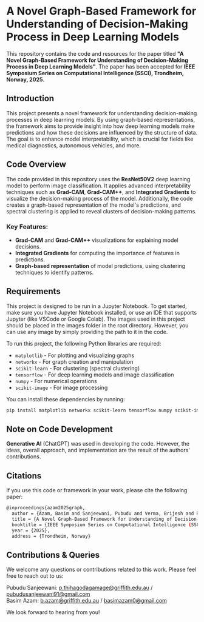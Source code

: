 # A Novel Graph-Based Framework for Understanding of Decision-Making Process in Deep Learning Models

This repository contains the code and resources for the paper titled **"A Novel Graph-Based Framework for Understanding of Decision-Making Process in Deep Learning Models"**. The paper has been accepted for **IEEE Symposium Series on Computational Intelligence (SSCI), Trondheim, Norway, 2025**.

## Introduction

This project presents a novel framework for understanding decision-making processes in deep learning models. By using graph-based representations, the framework aims to provide insight into how deep learning models make predictions and how these decisions are influenced by the structure of data. The goal is to enhance model interpretability, which is crucial for fields like medical diagnostics, autonomous vehicles, and more.

## Code Overview

The code provided in this repository uses the **ResNet50V2** deep learning model to perform image classification. It applies advanced interpretability techniques such as **Grad-CAM**, **Grad-CAM++**, and **Integrated Gradients** to visualize the decision-making process of the model. Additionally, the code creates a graph-based representation of the model's predictions, and spectral clustering is applied to reveal clusters of decision-making patterns.

### Key Features:
- **Grad-CAM** and **Grad-CAM++** visualizations for explaining model decisions.
- **Integrated Gradients** for computing the importance of features in predictions.
- **Graph-based representation** of model predictions, using clustering techniques to identify patterns.

## Requirements

This project is designed to be run in a Jupyter Notebook. To get started, make sure you have Jupyter Notebook installed, or use an IDE that supports Jupyter (like VSCode or Google Colab). The images used in this project should be placed in the images folder in the root directory. However, you can use any image by simply providing the path to it in the code. 

To run this project, the following Python libraries are required:

- `matplotlib` - For plotting and visualizing graphs
- `networkx` - For graph creation and manipulation
- `scikit-learn` - For clustering (spectral clustering)
- `tensorflow` - For deep learning models and image classification
- `numpy` - For numerical operations
- `scikit-image` - For image processing

You can install these dependencies by running:

```bash
pip install matplotlib networkx scikit-learn tensorflow numpy scikit-image
```

## Note on Code Development

**Generative AI** (ChatGPT) was used in developing the code. However, the ideas, overall approach, and implementation are the result of the authors' contributions.

## Citations

If you use this code or framework in your work, please cite the following paper:

```bash
@inproceedings{azam2025graph,
  author = {Azam, Basim and Sanjeewani, Pubudu and Verma, Brijesh and Rahman, Ashfaqur and Wang, Lipo},
  title = {A Novel Graph-Based Framework for Understanding of Decision-Making Process in Deep Learning Models},
  booktitle = {IEEE Symposium Series on Computational Intelligence (SSCI)},
  year = {2025},
  address = {Trondheim, Norway}
```

## Contributions & Queries

We welcome any questions or contributions related to this work. Please feel free to reach out to us:

Pubudu Sanjeewani: p.thihagodagamage@griffith.edu.au / pubudusanjeewani91@gmail.com <br>
Basim Azam: b.azam@griffith.edu.au / basimazam0@gmail.com

We look forward to hearing from you!
